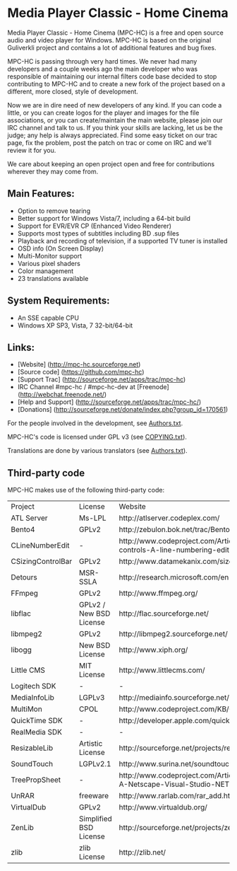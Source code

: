 Media Player Classic - Home Cinema
==================================

Media Player Classic - Home Cinema (MPC-HC) is a free and open source audio
and video player for Windows. MPC-HC is based on the original Guliverkli project
and contains a lot of additional features and bug fixes.

MPC-HC is passing through very hard times. We never had many developers and a couple weeks ago
the main developer who was responsible of maintaining our internal filters code base decided
to stop contributing to MPC-HC and to create a new fork of the project based on a different,
more closed, style of development.

Now we are in dire need of new developers of any kind. If you can code a little, or you can create
logos for the player and images for the file associations, or you can create/maintain the main
website, please join our IRC channel and talk to us. If you think your skills are lacking,
let us be the judge; any help is always appreciated.
Find some easy ticket on our trac page, fix the problem, post the patch on trac or come on IRC
and we'll review it for you.

We care about keeping an open project open and free for contributions wherever they may come from.


Main Features:
---------------
* Option to remove tearing
* Better support for Windows Vista/7, including a 64-bit build
* Support for EVR/EVR CP (Enhanced Video Renderer)
* Supports most types of subtitles including BD .sup files
* Playback and recording of television, if a supported TV tuner is installed
* OSD info (On Screen Display)
* Multi-Monitor support
* Various pixel shaders
* Color management
* 23 translations available


System Requirements:
---------------------
* An SSE capable CPU
* Windows XP SP3, Vista, 7 32-bit/64-bit


Links:
-------
* [Website]            (http://mpc-hc.sourceforge.net)
* [Source code]        (https://github.com/mpc-hc)
* [Support Trac]       (http://sourceforge.net/apps/trac/mpc-hc)
* IRC Channel          #mpc-hc / #mpc-hc-dev at [Freenode] (http://webchat.freenode.net/)
* [Help and Support]   (http://sourceforge.net/apps/trac/mpc-hc/)
* [Donations]          (http://sourceforge.net/donate/index.php?group_id=170561)


For the people involved in the development, see [Authors.txt](https://github.com/mpc-hc/mpc-hc/blob/master/docs/Authors.txt).

MPC-HC's code is licensed under GPL v3 (see [COPYING.txt](https://raw.github.com/mpc-hc/mpc-hc/master/COPYING.txt)).

Translations are done by various translators (see [Authors.txt](https://github.com/mpc-hc/mpc-hc/blob/master/docs/Authors.txt)).

Third-party code
-----------------

MPC-HC makes use of the following third-party code:

<table>
<tr><td align=left>Project</td><td>License</td><td>Website</td></tr>
<tr><td>ATL Server</td> <td>Ms-LPL</td> <td>http://atlserver.codeplex.com/</td></tr>
<tr><td>Bento4</td> <td>GPLv2</td> <td>http://zebulon.bok.net/trac/Bento4</td></tr>
<tr><td>CLineNumberEdit</td> <td>-</td> <td>http://www.codeproject.com/Articles/6385/Controls-in-controls-A-line-numbering-edit-box</td></tr>
<tr><td>CSizingControlBar</td> <td>GPLv2</td> <td>http://www.datamekanix.com/sizecbar/</td></tr>
<tr><td>Detours</td> <td>MSR-SSLA</td> <td>http://research.microsoft.com/en-us/projects/detours/</td></tr>
<tr><td>FFmpeg</td> <td>GPLv2</td> <td>http://www.ffmpeg.org/</td></tr>
<tr><td>libflac</td> <td>GPLv2 / New BSD License</td> <td>http://flac.sourceforge.net/</td></tr>
<tr><td>libmpeg2</td> <td>GPLv2</td> <td>http://libmpeg2.sourceforge.net/</td></tr>
<tr><td>libogg</td> <td>New BSD License</td> <td>http://www.xiph.org/</td></tr>
<tr><td>Little CMS</td> <td>MIT License</td> <td>http://www.littlecms.com/</td></tr>
<tr><td>Logitech SDK</td> <td>-</td> <td>-</td></tr>
<tr><td>MediaInfoLib</td> <td>LGPLv3</td> <td>http://mediainfo.sourceforge.net/</td></tr>
<tr><td>MultiMon</td> <td>CPOL</td> <td>http://www.codeproject.com/KB/GDI/multimon.aspx</td></tr>
<tr><td>QuickTime SDK</td> <td>-</td> <td>http://developer.apple.com/quicktime/download/</td></tr>
<tr><td>RealMedia SDK</td> <td>-</td> <td>-</td></tr>
<tr><td>ResizableLib</td> <td>Artistic License</td> <td>http://sourceforge.net/projects/resizablelib/</td></tr>
<tr><td>SoundTouch</td> <td>LGPLv2.1</td> <td>http://www.surina.net/soundtouch/</td></tr>
<tr><td>TreePropSheet</td> <td>-</td> <td>http://www.codeproject.com/Articles/3709/CTreePropSheet-A-Netscape-Visual-Studio-NET-like-P</td></tr>
<tr><td>UnRAR</td> <td>freeware</td> <td>http://www.rarlab.com/rar_add.htm
<tr><td>VirtualDub</td> <td>GPLv2</td> <td>http://www.virtualdub.org/</td></tr>
<tr><td>ZenLib</td> <td>Simplified BSD License</td> <td>http://sourceforge.net/projects/zenlib/</td></tr>
<tr><td>zlib</td> <td>zlib License</td> <td>http://zlib.net/</td></tr></table>

